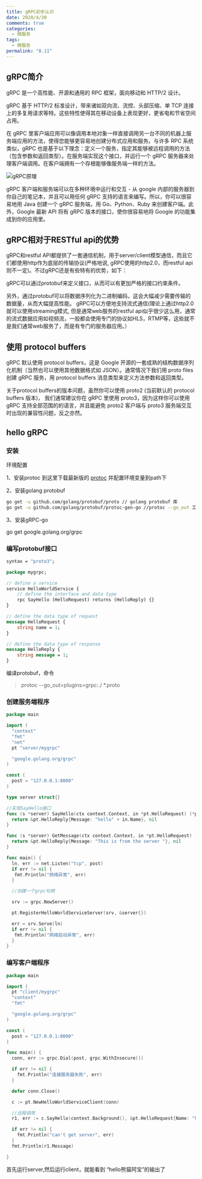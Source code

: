```yaml
---
title: gRPC初步认识
date: 2020/4/30
comments: true
categories:
  - 微服务
tags:
  - 微服务
permalink: "8.11"
---
```

## gRPC简介

gRPC  是一个高性能、开源和通用的 RPC 框架，面向移动和 HTTP/2 设计。

gRPC 基于 HTTP/2 标准设计，带来诸如双向流、流控、头部压缩、单 TCP 连接上的多复用请求等特。这些特性使得其在移动设备上表现更好，更省电和节省空间占用。

在 gRPC 里客户端应用可以像调用本地对象一样直接调用另一台不同的机器上服务端应用的方法，使得您能够更容易地创建分布式应用和服务。与许多 RPC 系统类似，gRPC 也是基于以下理念：定义一个服务，指定其能够被远程调用的方法（包含参数和返回类型）。在服务端实现这个接口，并运行一个 gRPC 服务器来处理客户端调用。在客户端拥有一个存根能够像服务端一样的方法。

![gRPC原理](https://pic.downk.cc/item/5ebf4d32c2a9a83be584a652.jpg)

gRPC 客户端和服务端可以在多种环境中运行和交互 - 从 google 内部的服务器到你自己的笔记本，并且可以用任何 gRPC 支持的语言来编写。所以，你可以很容易地用 Java 创建一个 gRPC 服务端，用 Go、Python、Ruby 来创建客户端。此外，Google 最新 API 将有 gRPC 版本的接口，使你很容易地将 Google 的功能集成到你的应用里。

## gRPC相对于RESTful api的优势

gRPC和restful API都提供了一套通信机制，用于server/client模型通信，而且它们都使用http作为底层的传输协议(严格地说, gRPC使用的http2.0，而restful api则不一定)。不过gRPC还是有些特有的优势，如下：

gRPC可以通过protobuf来定义接口，从而可以有更加严格的接口约束条件。

另外，通过protobuf可以将数据序列化为二进制编码，这会大幅减少需要传输的数据量，从而大幅提高性能。
gRPC可以方便地支持流式通信(理论上通过http2.0就可以使用streaming模式, 但是通常web服务的restful api似乎很少这么用，通常的流式数据应用如视频流，一般都会使用专门的协议如HLS，RTMP等，这些就不是我们通常web服务了，而是有专门的服务器应用。）

## 使用 protocol buffers

gRPC 默认使用 protocol buffers，这是 Google 开源的一套成熟的结构数据序列化机制（当然也可以使用其他数据格式如 JSON）。通常情况下我们用 proto files 创建 gRPC 服务，用 protocol buffers 消息类型来定义方法参数和返回类型。

关于protocol buffers的版本问题，虽然你可以使用 proto2 (当前默认的 protocol buffers 版本)， 我们通常建议你在 gRPC 里使用 proto3，因为这样你可以使用 gRPC 支持全部范围的的语言，并且能避免 proto2 客户端与 proto3 服务端交互时出现的兼容性问题，反之亦然。

## hello gRPC

### 安装

环境配置

1、安装protoc
到这里下载最新版的 [protoc](https://github.com/protocolbuffers/protobuf/releases/tag/v3.12.0)
并配置环境变量到path下

2、安装golang protobuf

```sh
go get -u github.com/golang/protobuf/proto // golang protobuf 库
go get -u github.com/golang/protobuf/protoc-gen-go //protoc --go_out 工具
```

3、安装gRPC-go

go get google.golang.org/grpc

### 编写protobuf接口

```proto
syntax = "proto3";

package mygrpc;

// define a service
service HelloWorldService {
    // define the interface and data type
    rpc SayHello (HelloRequest) returns (HelloReply) {}
}

// define the data type of request
message HelloRequest {
    string name = 1;
}

// define the data type of response
message HelloReply {
    string message = 1;
}
```

编译protobuf，命令

>protoc --go_out=plugins=grpc:./ *.proto

### 创建服务端程序

```go
package main

import (
  "context"
  "fmt"
  "net"
  pt "server/mygrpc"

  "google.golang.org/grpc"
)

const (
  post = "127.0.0.1:8000"
)

type server struct{}

//实现SayHello接口
func (s *server) SayHello(ctx context.Context, in *pt.HelloRequest) (*pt.HelloReply, error) {
  return &pt.HelloReply{Message: "hello" + in.Name}, nil
}

func (s *server) GetMessage(ctx context.Context, in *pt.HelloRequest) (*pt.HelloReply, error) {
  return &pt.HelloReply{Message: "This is from the server "}, nil
}

func main() {
  ln, err := net.Listen("tcp", post)
  if err != nil {
   fmt.Println("网络异常", err)
  }

  //创建一个grpc句柄

  srv := grpc.NewServer()

  pt.RegisterHelloWorldServiceServer(srv, &server{})

  err = srv.Serve(ln)
  if err != nil {
   fmt.Println("网络启动异常", err)
  }
}
```

### 编写客户端程序

```go
package main

import (
  pt "client/mygrpc"
  "context"
  "fmt"

  "google.golang.org/grpc"
)

const (
  post = "127.0.0.1:8000"
)

func main() {
  conn, err := grpc.Dial(post, grpc.WithInsecure())

  if err != nil {
    fmt.Println("连接服务器失败", err)
  }

  defer conn.Close()

  c := pt.NewHelloWorldServiceClient(conn)

  //远程调用
  r1, err := c.SayHello(context.Background(), &pt.HelloRequest{Name: "熊猫阿宝"})

  if err != nil {
    fmt.Println("can't get server", err)
  }
  fmt.Println(r1.Message)

}
```

首先运行server,然后运行client，就能看到 “hello熊猫阿宝”的输出了
